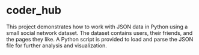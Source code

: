 # coder_hub
This project demonstrates how to work with JSON data in Python using a small social network dataset. The dataset contains users, their friends, and the pages they like. A Python script is provided to load and parse the JSON file for further analysis and visualization.
